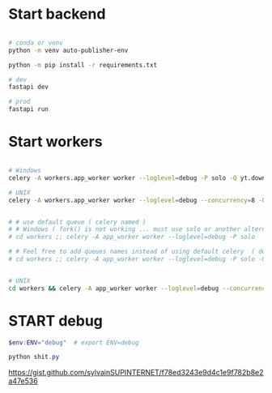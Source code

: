 # Start backend 

```` bash

# conda or venv
python -m venv auto-publisher-env

python -m pip install -r requirements.txt

````	


```` bash
# dev 
fastapi dev 

# prod
fastapi run

````

# Start workers

```` bash 

# Windows
celery -A workers.app_worker worker --loglevel=debug -P solo -Q yt.download,whisper.transcribe,groq.completion

# UNIX
celery -A workers.app_worker worker --loglevel=debug --concurrency=8 -Q yt.download,whisper.transcribe,groq.completion


# # use default queue ( celery named )
# # Windows ( fork() is not working ... must use solo or another alternative )
# cd workers ;; celery -A app_worker worker --loglevel=debug -P solo

# # Feel free to add queues names instead of using default celery  ( define at @task decorator)
# cd workers ;; celery -A app_worker worker --loglevel=debug -P solo -Q EXAMPLE_Q


# UNIX
cd workers && celery -A app_worker worker --loglevel=debug --concurrency=8
````

# START debug

```` PowerShell
$env:ENV="debug"  # export ENV=debug

python shit.py

````



https://gist.github.com/sylvainSUPINTERNET/f78ed3243e9d4c1e9f782b8e2a47e536